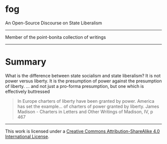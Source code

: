 # fog
An Open-Source Discourse on State Liberalism

---

Member of the point-bonita collection of writings 

---

# Summary

What is the difference between state socialism and state liberalism? It is not power versus liberty. It is the presumption of power against the presumption of liberty.
... and not just a pro-forma presumption, but one which is effectively buttressed

>In Europe charters of liberty have been granted by power. America has set the example... of charters of power granted by liberty.
James Madison - Charters
in Letters and Other Writings of Madison, IV, p 467

---

This work is licensed under a [Creative Commons Attribution-ShareAlike 4.0 International License](https://creativecommons.org/licenses/by-sa/4.0/).